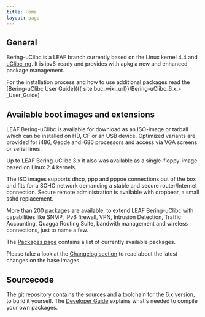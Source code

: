 ```yaml
---
title: Home
layout: page
---
```

General
-------
Bering-uClibc is a LEAF branch currently based on the Linux kernel 4.4 and [uClibc-ng](http://uclibc-ng.org). It is ipv6-ready and provides with apkg a new and enhanced package management.

For the installation process and how to use additional packages read the [Bering-uClibc User Guide]({{ site.buc_wiki_url}}/Bering-uClibc_6.x_-_User_Guide)

Available boot images and extensions
------------------------------------
LEAF Bering-uClibc is available for download as an ISO-image or tarball which can be installed on HD, CF or an USB device. Optimized variants are provided for i486, Geode and i686 processors and access via VGA screens or serial lines.

Up to LEAF Bering-uClibc 3.x it also was available as a single-floppy-image based on Linux 2.4 kernels.

The ISO images supports dhcp, ppp and pppoe connections out of the box and fits for a SOHO network demanding a stable and secure router/Internet connection. Secure remote administration is available with dropbear, a small sshd replacement.

More than 200 packages are available, to extend LEAF Bering-uClibc with capabilities like SNMP, IPv6 firewall, VPN, Intrusion Detection, Traffic Accounting, Quagga Routing Suite, bandwith management and wireless connections, just to name a few.

The [Packages page](http://leaf.sourceforge.net/bering-uclibc/index.php?module=pagemaster&PAGE_user_op=view_page&PAGE_id=12&MMN_position=32:32) contains a list of currently available packages.

Please take a look at the [Changelog section]({{site.buc_wiki_url}}/Bering-uClibc_6.0.x_-_Changelog) to read about the latest changes on the base images.
 
Sourcecode
----------
The git repository contains the sources and a toolchain for the 6.x version, to build it yourself. The [Developer Guide]({{site.buc_wiki_url}}/Bering-uClibc_6.x_-_Developer_Guide) explains what's needed to compile your own packages.
